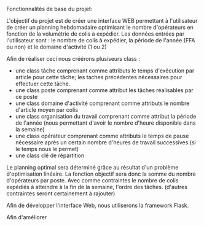 Fonctionnalités de base du projet:

L'objectif du projet est de créer une interface WEB permettant à l'utilisateur de créer un planning hebdomadaire optimisant le nombre d'opérateurs en fonction de la volumétrie de colis à expédier. 
Les données entrées par l'utilisateur sont : le nombre de colis à expédier, la période de l'année (FFA ou non) et le domaine d'activité (1 ou 2)

Afin de réaliser ceci nous créérons plusiseurs class : 
- une class tâche comprenant comme attributs le temps d'exécution par article pour cette tâche; les taches précédentes nécessaires pour effectuer cette tâche. 
- une class poste comprenant comme attribut les tâches réalisables par ce poste 
- une class domaine d'activité comprenant comme attributs le nombre d'article moyen par colis 
- une class organisation du travail comprenant comme attribut la période de l'année (nous permettant d'avoir le nombre d'heure disponible dans la semaine)
- une class opérateur comprenant comme attributs le temps de pause nécessaire après un certain nombre d'heures de travail successives (si le temps nous le permet)
- une class clé de répartition 

Le planning optimal sera déterminé grâce au résultat d'un problème d'optimisation linéaire. 
La fonction objectif sera donc la somme du nombre d'opérateurs par poste. Avec comme contraintes le nombre de colis expédiés à atteindre à la fin de la semaine, l'ordre des tâches. (d'autres contraintes seront certainement à rajouter) 

Afin de développer l'interface Web, nous utiliserons la framework Flask. 


Afin d'améliorer 
